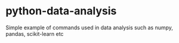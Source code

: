 # python-data-analysis
Simple example of commands used in data analysis such as numpy, pandas, scikit-learn etc
